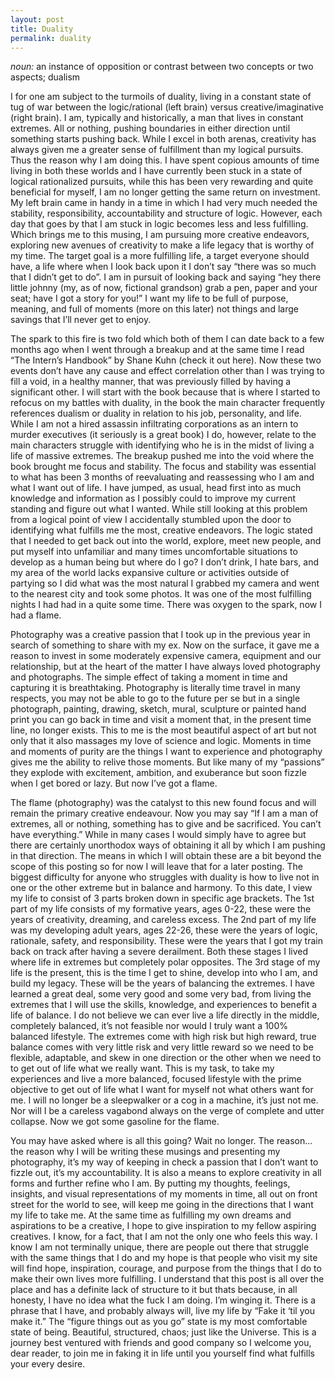 ```yaml
---
layout: post
title: Duality
permalink: duality
---
```


_noun:_ an instance of opposition or contrast between two concepts or two aspects; dualism

I for one am subject to the turmoils of duality, living in a constant state of tug of war between the logic/rational (left brain) versus creative/imaginative (right brain). I am, typically and historically, a man that lives in constant extremes. All or nothing, pushing boundaries in either direction until something starts pushing back. While I excel in both arenas, creativity has always given me a greater sense of fulfillment than my logical pursuits. Thus the reason why I am doing this. I have spent copious amounts of time living in both these worlds and I have currently been stuck in a state of logical rationalized pursuits, while this has been very rewarding and quite beneficial for myself, I am no longer getting the same return on investment. My left brain came in handy in a time in which I had very much needed the stability, responsibility, accountability and structure of logic. However, each day that goes by that I am stuck in logic becomes less and less fulfilling. Which brings me to this musing, I am pursuing more creative endeavors, exploring new avenues of creativity to make a life legacy that is worthy of my time. The target goal is a more fulfilling life, a target everyone should have, a life where when I look back upon it I don’t say “there was so much that I didn’t get to do”. I am in pursuit of looking back and saying “hey there little johnny (my, as of now, fictional grandson) grab a pen, paper and your seat; have I got a story for you!” I want my life to be full of purpose, meaning, and full of moments (more on this later) not things and large savings that I’ll never get to enjoy.

The spark to this fire is two fold which both of them I can date back to a few months ago when I went through a breakup and at the same time I read “The Intern’s Handbook” by Shane Kuhn (check it out here). Now these two events don’t have any cause and effect correlation other than I was trying to fill a void, in a healthy manner, that was previously filled by having a significant other. I will start with the book because that is where I started to refocus on my battles with duality, in the book the main character frequently references dualism or duality in relation to his job, personality, and life. While I am not a hired assassin infiltrating corporations as an intern to murder executives (it seriously is a great book) I do, however, relate to the main characters struggle with identifying who he is in the midst of living a life of massive extremes. The breakup pushed me into the void where the book brought me focus and stability. The focus and stability was essential to what has been 3 months of reevaluating and reassessing who I am and what I want out of life. I have jumped, as usual, head first into as much knowledge and information as I possibly could to improve my current standing and figure out what I wanted. While still looking at this problem from a logical point of view I accidentally stumbled upon the door to identifying what fulfills me the most, creative endeavors. The logic stated that I needed to get back out into the world, explore, meet new people, and put myself into unfamiliar and many times uncomfortable situations to develop as a human being but where do I go? I don’t drink, I hate bars, and my area of the world lacks expansive culture or activities outside of partying so I did what was the most natural I grabbed my camera and went to the nearest city and took some photos. It was one of the most fulfilling nights I had had in a quite some time. There was oxygen to the spark, now I had a flame.

Photography was a creative passion that I took up in the previous year in search of something to share with my ex. Now on the surface, it gave me a reason to invest in some moderately expensive camera, equipment and our relationship, but at the heart of the matter I have always loved photography and photographs. The simple effect of taking a moment in time and capturing it is breathtaking. Photography is literally time travel in many respects, you may not be able to go to the future per se but in a single photograph, painting, drawing, sketch, mural, sculpture or painted hand print you can go back in time and visit a moment that, in the present time line, no longer exists. This to me is the most beautiful aspect of art but not only that it also massages my love of science and logic. Moments in time and moments of purity are the things I want to experience and photography gives me the ability to relive those moments. But like many of my “passions” they explode with excitement, ambition, and exuberance but soon fizzle when I get bored or lazy. But now I’ve got a flame.

The flame (photography) was the catalyst to this new found focus and will remain the primary creative endeavour. Now you may say “If I am a man of extremes, all or nothing, something has to give and be sacrificed. You can’t have everything.” While in many cases I would simply have to agree but there are certainly unorthodox ways of obtaining it all by which I am pushing in that direction. The means in which I will obtain these are a bit beyond the scope of this posting so for now I will leave that for a later posting. The biggest difficulty for anyone who struggles with duality is how to live not in one or the other extreme but in balance and harmony. To this date, I view my life to consist of 3 parts broken down in specific age brackets. The 1st part of my life consists of my formative years, ages 0-22, these were the years of creativity, dreaming, and careless excess. The 2nd part of my life was my developing adult years, ages 22-26, these were the years of logic, rationale, safety, and responsibility. These were the years that I got my train back on track after having a severe derailment. Both these stages I lived where life in extremes but completely polar opposites. The 3rd stage of my life is the present, this is the time I get to shine, develop into who I am, and build my legacy. These will be the years of balancing the extremes. I have learned a great deal, some very good and some very bad, from living the extremes that I will use the skills, knowledge, and experiences to benefit a life of balance. I do not believe we can ever live a life directly in the middle, completely balanced, it’s not feasible nor would I truly want a 100% balanced lifestyle. The extremes come with high risk but high reward, true balance comes with very little risk and very little reward so we need to be flexible, adaptable, and skew in one direction or the other when we need to to get out of life what we really want. This is my task, to take my experiences and live a more balanced, focused lifestyle with the prime objective to get out of life what I want for myself not what others want for me. I will no longer be a sleepwalker or a cog in a machine, it’s just not me. Nor will I be a careless vagabond always on the verge of complete and utter collapse. Now we got some gasoline for the flame.

You may have asked where is all this going? Wait no longer. The reason... the reason why I will be writing these musings and presenting my photography, it’s my way of keeping in check a passion that I don’t want to fizzle out, it’s my accountability. It is also a means to explore creativity in all forms and further refine who I am. By putting my thoughts, feelings, insights, and visual representations of my moments in time, all out on front street for the world to see, will keep me going in the directions that I want my life to take me. At the same time as fulfilling my own dreams and aspirations to be a creative, I hope to give inspiration to my fellow aspiring creatives. I know, for a fact, that I am not the only one who feels this way. I know I am not terminally unique, there are people out there that struggle with the same things that I do and my hope is that people who visit my site will find hope, inspiration, courage, and purpose from the things that I do to make their own lives more fulfilling. I understand that this post is all over the place and has a definite lack of structure to it but thats because, in all honesty, I have no idea what the fuck I am doing. I’m winging it. There is a phrase that I have, and probably always will, live my life by “Fake it ‘til you make it.” The “figure things out as you go” state is my most comfortable state of being. Beautiful, structured, chaos; just like the Universe. This is a journey best ventured with friends and good company so I welcome you, dear reader, to join me in faking it in life until you yourself find what fulfills your every desire.
